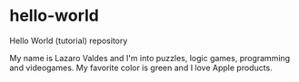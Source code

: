 # hello-world
Hello World (tutorial) repository

My name is Lazaro Valdes and I'm into puzzles, logic games, programming and videogames. My favorite color is green and I love Apple products.
